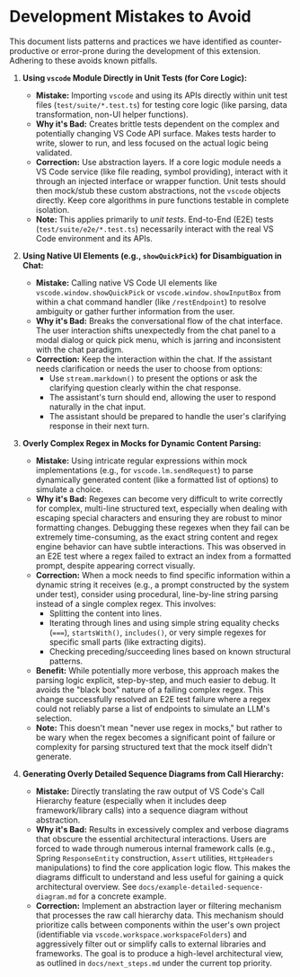 # Development Mistakes to Avoid

This document lists patterns and practices we have identified as counter-productive or error-prone during the development of this extension. Adhering to these avoids known pitfalls.

1.  **Using `vscode` Module Directly in Unit Tests (for Core Logic):**
    *   **Mistake:** Importing `vscode` and using its APIs directly within unit test files (`test/suite/*.test.ts`) for testing core logic (like parsing, data transformation, non-UI helper functions).
    *   **Why it's Bad:** Creates brittle tests dependent on the complex and potentially changing VS Code API surface. Makes tests harder to write, slower to run, and less focused on the actual logic being validated.
    *   **Correction:** Use abstraction layers. If a core logic module needs a VS Code service (like file reading, symbol providing), interact with it through an injected interface or wrapper function. Unit tests should then mock/stub these custom abstractions, not the `vscode` objects directly. Keep core algorithms in pure functions testable in complete isolation.
    *   **Note:** This applies primarily to *unit tests*. End-to-End (E2E) tests (`test/suite/e2e/*.test.ts`) necessarily interact with the real VS Code environment and its APIs.

2.  **Using Native UI Elements (e.g., `showQuickPick`) for Disambiguation in Chat:**
    *   **Mistake:** Calling native VS Code UI elements like `vscode.window.showQuickPick` or `vscode.window.showInputBox` from within a chat command handler (like `/restEndpoint`) to resolve ambiguity or gather further information from the user.
    *   **Why it's Bad:** Breaks the conversational flow of the chat interface. The user interaction shifts unexpectedly from the chat panel to a modal dialog or quick pick menu, which is jarring and inconsistent with the chat paradigm.
    *   **Correction:** Keep the interaction within the chat. If the assistant needs clarification or needs the user to choose from options:
        *   Use `stream.markdown()` to present the options or ask the clarifying question clearly within the chat response.
        *   The assistant's turn should end, allowing the user to respond naturally in the chat input.
        *   The assistant should be prepared to handle the user's clarifying response in their next turn.

3.  **Overly Complex Regex in Mocks for Dynamic Content Parsing:**
    *   **Mistake:** Using intricate regular expressions within mock implementations (e.g., for `vscode.lm.sendRequest`) to parse dynamically generated content (like a formatted list of options) to simulate a choice.
    *   **Why it's Bad:** Regexes can become very difficult to write correctly for complex, multi-line structured text, especially when dealing with escaping special characters and ensuring they are robust to minor formatting changes. Debugging these regexes when they fail can be extremely time-consuming, as the exact string content and regex engine behavior can have subtle interactions. This was observed in an E2E test where a regex failed to extract an index from a formatted prompt, despite appearing correct visually.
    *   **Correction:** When a mock needs to find specific information within a dynamic string it receives (e.g., a prompt constructed by the system under test), consider using procedural, line-by-line string parsing instead of a single complex regex. This involves:
        *   Splitting the content into lines.
        *   Iterating through lines and using simple string equality checks (`===`), `startsWith()`, `includes()`, or very simple regexes for specific small parts (like extracting digits).
        *   Checking preceding/succeeding lines based on known structural patterns.
    *   **Benefit:** While potentially more verbose, this approach makes the parsing logic explicit, step-by-step, and much easier to debug. It avoids the "black box" nature of a failing complex regex. This change successfully resolved an E2E test failure where a regex could not reliably parse a list of endpoints to simulate an LLM's selection.
    *   **Note:** This doesn't mean "never use regex in mocks," but rather to be wary when the regex becomes a significant point of failure or complexity for parsing structured text that the mock itself didn't generate.

4.  **Generating Overly Detailed Sequence Diagrams from Call Hierarchy:**
    *   **Mistake:** Directly translating the raw output of VS Code's Call Hierarchy feature (especially when it includes deep framework/library calls) into a sequence diagram without abstraction.
    *   **Why it's Bad:** Results in excessively complex and verbose diagrams that obscure the essential architectural interactions. Users are forced to wade through numerous internal framework calls (e.g., Spring `ResponseEntity` construction, `Assert` utilities, `HttpHeaders` manipulations) to find the core application logic flow. This makes the diagrams difficult to understand and less useful for gaining a quick architectural overview. See `docs/example-detailed-sequence-diagram.md` for a concrete example.
    *   **Correction:** Implement an abstraction layer or filtering mechanism that processes the raw call hierarchy data. This mechanism should prioritize calls between components within the user's own project (identifiable via `vscode.workspace.workspaceFolders`) and aggressively filter out or simplify calls to external libraries and frameworks. The goal is to produce a high-level architectural view, as outlined in `docs/next_steps.md` under the current top priority.